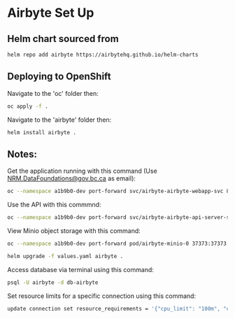 # Airbyte Set Up 

## Helm chart sourced from
```sh
helm repo add airbyte https://airbytehq.github.io/helm-charts
```

## Deploying to OpenShift
Navigate to the 'oc' folder then:
```sh
oc apply -f .
```
Navigate to the 'airbyte' folder then:
```sh
helm install airbyte .
```
## Notes: 
Get the application running with this command (Use NRM.DataFoundations@gov.bc.ca as email):
```sh
oc --namespace a1b9b0-dev port-forward svc/airbyte-airbyte-webapp-svc 8090:80
```

Use the API with this commmnd: 
```sh 
oc --namespace a1b9b0-dev port-forward svc/airbyte-airbyte-api-server-svc 8091:80
```

View Minio object storage with this command: 
```sh
oc --namespace a1b9b0-dev port-forward pod/airbyte-minio-0 37373:37373
```

```sh
helm upgrade -f values.yaml airbyte .
```

Access database via terminal using this command:
```sh
psql -U airbyte -d db-airbyte
```

Set resource limits for a specific connection using this command:
```sh 
update connection set resource_requirements = '{"cpu_limit": "100m", "cpu_request": "50m", "memory_limit": "1Gi", "memory_request": "500Mi"}' where id = '5ff07aa0-036d-4133-a0e4-c7684d5bb7da';
```

